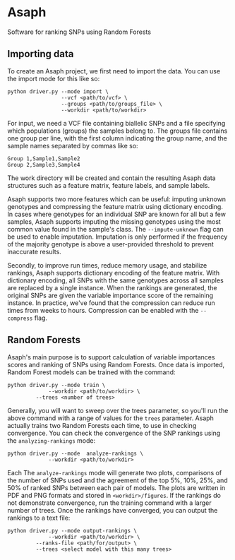 # Asaph
Software for ranking SNPs using Random Forests

## Importing data
To create an Asaph project, we first need to import the data.  You can use the import mode for this like so:

    python driver.py --mode import \
                     --vcf <path/to/vcf> \
                     --groups <path/to/groups_file> \
                     --workdir <path/to/workdir> 

For input, we need a VCF file containing biallelic SNPs and a file specifying which populations (groups) the samples belong to.  The groups file contains one group per line, with the first column indicating the group name, and the sample names separated by commas like so:

    Group 1,Sample1,Sample2
    Group 2,Sample3,Sample4

The work directory will be created and contain the resulting Asaph data structures such as a feature matrix, feature labels, and sample labels.

Asaph supports two more features which can be useful: imputing unknown genotypes and compressing the feature matrix using dictionary encoding.  In cases where genotypes for an individual SNP are known for all but a few samples, Asaph supports imputing the missing genotypes using the most common value found in the sample's class.  The `--impute-unknown` flag can be used to enable imputation.  Imputation is only performed if the frequency of the majority genotype is above a user-provided threshold to prevent inaccurate results.

Secondly, to improve run times, reduce memory usage, and stabilize rankings, Asaph supports dictionary encoding of the feature matrix.  With dictionary encoding, all SNPs with the same genotypes across all samples are replaced by a single instance.  When the rankings are generated, the original SNPs are given the variable importance score of the remaining instance.  In practice, we've found that the compression can reduce run times from weeks to hours.  Compression can be enabled with the `--compress` flag.

## Random Forests

Asaph's main purpose is to support calculation of variable importances scores and ranking of SNPs using Random Forests.  Once data is imported, Random Forest models can be trained with the command:

    python driver.py --mode train \
    		     --workdir <path/to/workdir> \
		     --trees <number of trees>


Generally, you will want to sweep over the trees parameter, so you'll run the above command with a range of values for the `trees` parameter.  Asaph actually trains two Random Forests each time, to use in checking convergence.  You can check the convergence of the SNP rankings using the `analyzing-rankings` mode:

    python driver.py --mode  analyze-rankings \
    		     --workdir <path/to/workdir>

Each The `analyze-rankings` mode will generate two plots, comparisons of the number of SNPs used and the agreement of the top 5%, 10%, 25%, and 50% of ranked SNPs between each pair of models.  The plots are written in PDF and PNG formats and stored in `<workdir>/figures`. If the rankings do not demonstrate convergence, run the training command with a larger number of trees.  Once the rankings have converged, you can output the rankings to a text file:

    python driver.py --mode output-rankings \
    		     --workdir <path/to/workdir> \
		     --ranks-file <path/for/output> \
		     --trees <select model with this many trees>
